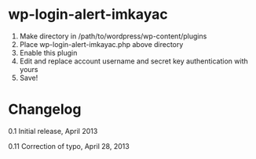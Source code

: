 wp-login-alert-imkayac
======================
1. Make directory in /path/to/wordpress/wp-content/plugins
2. Place wp-login-alert-imkayac.php above directory
3. Enable this plugin
4. Edit and replace account username and secret key authentication with yours
5. Save!

Changelog
============
0.1 Initial release, April 2013

0.11 Correction of typo, April 28, 2013
